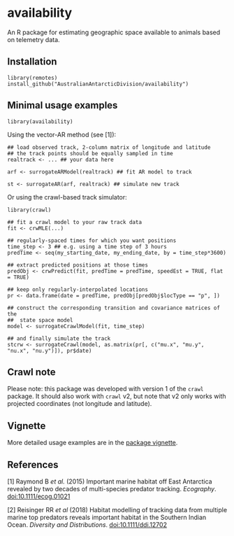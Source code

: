# availability

An R package for estimating geographic space available to animals based on telemetry data.

## Installation
```{r}
library(remotes)
install_github("AustralianAntarcticDivision/availability")
```

## Minimal usage examples

```{r}
library(availability)
```

Using the vector-AR method (see [1]):

```{r}
## load observed track, 2-column matrix of longitude and latitude
## the track points should be equally sampled in time
realtrack <- ... ## your data here

arf <- surrogateARModel(realtrack) ## fit AR model to track

st <- surrogateAR(arf, realtrack) ## simulate new track
```

Or using the crawl-based track simulator:

```{r}
library(crawl)

## fit a crawl model to your raw track data
fit <- crwMLE(...)

## regularly-spaced times for which you want positions
time_step <- 3 ## e.g. using a time step of 3 hours
predTime <- seq(my_starting_date, my_ending_date, by = time_step*3600)

## extract predicted positions at those times
predObj <- crwPredict(fit, predTime = predTime, speedEst = TRUE, flat = TRUE)

## keep only regularly-interpolated locations
pr <- data.frame(date = predTime, predObj[predObj$locType == "p", ])

## construct the corresponding transition and covariance matrices of the
##  state space model
model <- surrogateCrawlModel(fit, time_step)

## and finally simulate the track
stcrw <- surrogateCrawl(model, as.matrix(pr[, c("mu.x", "mu.y", "nu.x", "nu.y")]), pr$date)
```

## Crawl note

Please note: this package was developed with version 1 of the `crawl` package. It should also work with `crawl` v2, but note that v2 only works with projected coordinates (not longitude and latitude).


## Vignette
More detailed usage examples are in the [package vignette](https://australianantarcticdatacentre.github.io/availability/articles/availability.html).

## References
[1] Raymond B *et al.* (2015) Important marine habitat off East Antarctica revealed by two decades of multi-species predator tracking. *Ecography*. [doi:10.1111/ecog.01021](https://doi.org/10.1111/ecog.01021)

[2] Reisinger RR *et al* (2018) Habitat modelling of tracking data from multiple marine top predators reveals important habitat in the Southern Indian Ocean. *Diversity and Distributions*. [doi:10.1111/ddi.12702](https://doi.org/10.1111/ddi.12702)
